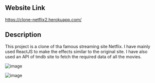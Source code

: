 ## Website Link
https://clone-netflix2.herokuapp.com/

## Description
This project is a clone of tha famous streaming site Netflix. I have mainly used ReactJS to make the effects similar to the original site. I have also used an API of tmdb site to fetch the required data of all the movies.

![image](https://user-images.githubusercontent.com/100083207/196214489-ed91b0c3-daf3-4400-a797-ca27d5739588.png)

![image](https://user-images.githubusercontent.com/100083207/196214678-76d8b827-00e5-4c00-9682-cd4174118e41.png)
